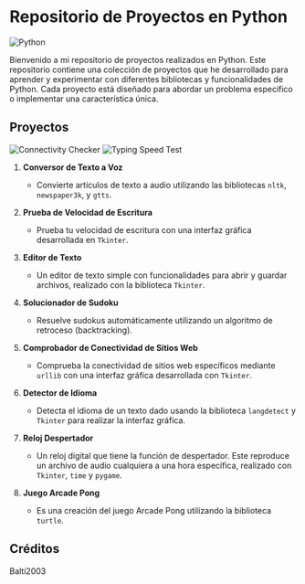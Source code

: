 # Repositorio de Proyectos en Python

![Python](https://www.python.org/static/community_logos/python-logo-master-v3-TM.png)

Bienvenido a mi repositorio de proyectos realizados en Python. Este repositorio contiene una colección de proyectos que he desarrollado para aprender y experimentar con diferentes bibliotecas y funcionalidades de Python. Cada proyecto está diseñado para abordar un problema específico o implementar una característica única.

## Proyectos
![Connectivity Checker](https://media.giphy.com/media/ZVik7pBtu9dNS/giphy.gif)               ![Typing Speed Test](https://media.giphy.com/media/xT9IgzoKnwFNmISR8I/giphy.gif)
     
1. **Conversor de Texto a Voz**
   - Convierte artículos de texto a audio utilizando las bibliotecas `nltk`, `newspaper3k`, y `gtts`.

2. **Prueba de Velocidad de Escritura**
   - Prueba tu velocidad de escritura con una interfaz gráfica desarrollada en `Tkinter`.

3. **Editor de Texto**
   - Un editor de texto simple con funcionalidades para abrir y guardar archivos, realizado con la biblioteca `Tkinter`.

4. **Solucionador de Sudoku**
   - Resuelve sudokus automáticamente utilizando un algoritmo de retroceso (backtracking).

5. **Comprobador de Conectividad de Sitios Web**
   - Comprueba la conectividad de sitios web específicos mediante `urllib` con una interfaz gráfica desarrollada con `Tkinter`.

6. **Detector de Idioma**
   - Detecta el idioma de un texto dado usando la biblioteca `langdetect` y `Tkinter` para realizar la interfaz gráfica.

7. **Reloj Despertador**
   - Un reloj digital que tiene la función de despertador. Este reproduce un archivo de audio cualquiera a una hora específica, realizado con `Tkinter`, `time` y `pygame`.
     
8. **Juego Arcade Pong**
   - Es una creación del juego Arcade Pong utilizando la biblioteca `turtle`.

## Créditos
Balti2003

